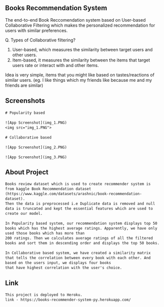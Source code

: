 ## Books Recommendation System

The end-to-end Book Reccomendation system based on User-based Collaborative Filtering which makes the personalized recommendation for users with similar preferences.

Q. Types of Collaborative filtering?
1. User-based, which measures the similarity between target users and other users. 
2. Item-based, it measures the similarity between the items that target users rate or interact with and other items.

Idea is very simple, items that you might like based on tastes/reactions of similar users. (eg. I like things which my friends like because me and my friends are similar)

## Screenshots
	# Popularity based 
	
	![App Screenshot](img_1.PNG)
	<img src="img_1.PNG">
	
	# Collaborative based
	
	![App Screenshot](img_2.PNG)
	
	![App Screenshot](img_3.PNG)
 
## About Project
	Books review dataset which is used to create recommender system is from kaggle Book Recommendation dataset (https://www.kaggle.com/datasets/arashnic/book-recommendation-dataset). 
	Then the data is preprocessed i.e Duplicate data is removed and null data is truncated and kept the essential features which are used to create our model.

	In Popularity based system, our recommendation system displays top 50 books which has the highest average ratings. Apparently, we have only used those books which has more than
	200 ratings. Then we calculates average ratings of all the filtered books and sort them in descending order and displays the top 50 books.
	
	In Collaborative based system, we have created a similarity matrix that tells the correlation between every book with each other. And based on the users input, we displays four books
	that have highest correlation with the user's choice.

## Link
	This project is deployed to Heroku.
	link - https://books-recommender-system-py.herokuapp.com/
